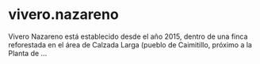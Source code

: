 # vivero.nazareno
Vivero Nazareno está establecido desde el año 2015, dentro de una finca reforestada en el área de Calzada Larga (pueblo de Caimitillo, próximo a la Planta de ...
